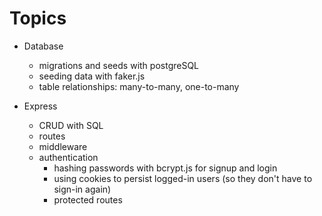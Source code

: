 # Topics

- Database
    - migrations and seeds with postgreSQL
    - seeding data with faker.js
    - table relationships: many-to-many, one-to-many

- Express
    - CRUD with SQL
    - routes
    - middleware
    - authentication
        - hashing passwords with bcrypt.js for signup and login
        - using cookies to persist logged-in users (so they don't have to sign-in again)
        - protected routes